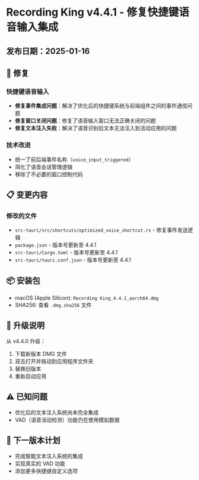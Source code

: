 # Recording King v4.4.1 - 修复快捷键语音输入集成

## 发布日期：2025-01-16

## 🐛 修复

### 快捷键语音输入
- **修复事件集成问题**：解决了优化后的快捷键系统与前端组件之间的事件通信问题
- **修复窗口关闭问题**：修复了语音输入窗口无法正确关闭的问题
- **修复文本注入失败**：解决了语音识别后文本无法注入到活动应用的问题

### 技术改进
- 统一了前后端事件名称（`voice_input_triggered`）
- 简化了语音会话管理逻辑
- 移除了不必要的窗口控制代码

## 📋 变更内容

### 修改的文件
- `src-tauri/src/shortcuts/optimized_voice_shortcut.rs` - 修复事件发送逻辑
- `package.json` - 版本号更新至 4.4.1
- `src-tauri/Cargo.toml` - 版本号更新至 4.4.1
- `src-tauri/tauri.conf.json` - 版本号更新至 4.4.1

## 📦 安装包

- macOS (Apple Silicon): `Recording King_4.4.1_aarch64.dmg`
- SHA256: 查看 `.dmg.sha256` 文件

## 🔄 升级说明

从 v4.4.0 升级：
1. 下载新版本 DMG 文件
2. 双击打开并拖动到应用程序文件夹
3. 替换旧版本
4. 重新启动应用

## ⚠️ 已知问题

- 优化后的文本注入系统尚未完全集成
- VAD（语音活动检测）功能仍在使用模拟数据

## 🎯 下一版本计划

- 完成智能文本注入系统的集成
- 实现真实的 VAD 功能
- 添加更多快捷键自定义选项